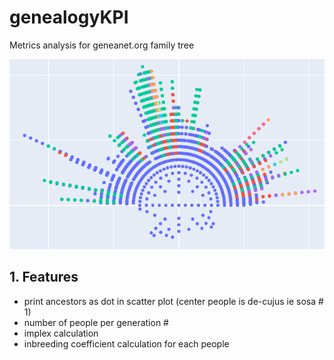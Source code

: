# genealogyKPI
Metrics analysis for geneanet.org family tree

![example tree](./images/tree2021-08-06_143107.png)

## 1. Features

   * print ancestors as dot in scatter plot (center people is de-cujus ie sosa # 1)
   * number of people per generation #
   * implex calculation
   * inbreeding coefficient calculation for each people

